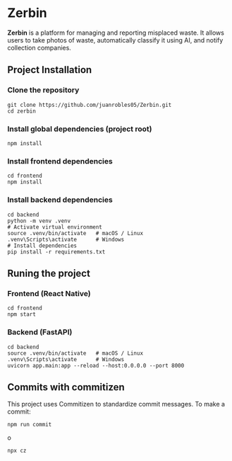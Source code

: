 # Zerbin

**Zerbin** is a platform for managing and reporting misplaced waste.
It allows users to take photos of waste, automatically classify it using AI, and notify collection companies.

## Project Installation

### Clone the repository
```
git clone https://github.com/juanrobles05/Zerbin.git
cd zerbin
```
### Install global dependencies (project root)
```
npm install
```
### Install frontend dependencies
```
cd frontend
npm install
```
### Install backend dependencies
```
cd backend
python -m venv .venv
# Activate virtual environment
source .venv/bin/activate   # macOS / Linux
.venv\Scripts\activate      # Windows
# Install dependencies
pip install -r requirements.txt
```
## Runing the project
### Frontend (React Native)
```
cd frontend
npm start
```
### Backend (FastAPI)
```
cd backend
source .venv/bin/activate   # macOS / Linux
.venv\Scripts\activate      # Windows
uvicorn app.main:app --reload --host:0.0.0.0 --port 8000
```
## Commits with commitizen
This project uses Commitizen to standardize commit messages.
To make a commit:
```
npm run commit
```
o
```
npx cz
```